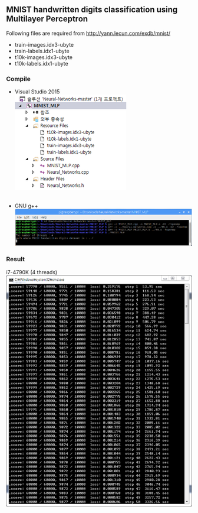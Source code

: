## MNIST handwritten digits classification using Multilayer Perceptron
Following files are required from http://yann.lecun.com/exdb/mnist/
  - train-images.idx3-ubyte
  - train-labels.idx1-ubyte
  - t10k-images.idx3-ubyte
  - t10k-labels.idx1-ubyte

### Compile
- Visual Studio 2015</br>
![VS_2015](/MNIST_MLP/screenshot/VS_2015.png)</br></br>

- GNU g++</br>
![g++](/MNIST_MLP/screenshot/g++.png)</br>

### Result
i7-4790K (4 threads)</br>
![result](/MNIST_MLP/screenshot/MNIST_MLP.png)</br>
